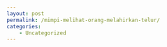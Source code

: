 ```yaml
---
layout: post
permalink: /mimpi-melihat-orang-melahirkan-telur/
categories:
    - Uncategorized
---
```


